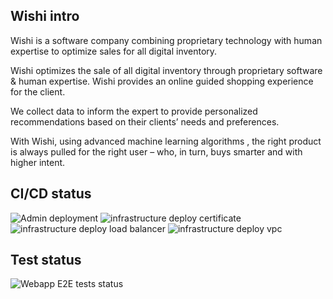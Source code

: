 ## Wishi intro

Wishi is a software company combining proprietary technology with human expertise to optimize sales for all digital inventory.

Wishi optimizes the sale of all digital inventory through proprietary software & human expertise. Wishi provides an online guided shopping experience for the client.

We collect data to inform the expert to provide personalized recommendations based on their clients’ needs and preferences.

With Wishi, using advanced machine learning algorithms , the right product is always pulled for the right user – who, in turn, buys smarter and with higher intent.



## CI/CD status

![Admin deployment](https://github.com/wishidev/admin/actions/workflows/ci.yml/badge.svg)
![infrastructure deploy certificate](https://github.com/wishidev/infrastructure/actions/deploy-certificate/ci.yml/badge.svg)
![infrastructure deploy load balancer](https://github.com/wishidev/infrastructure/actions/workflows/deploy-load-balancer.yml/badge.svg)
![infrastructure deploy vpc](https://github.com/wishidev/infrastructure/actions/workflows/deploy-vpc.yml/badge.svg)



## Test status

![Webapp E2E tests status](https://github.com/wishidev/webapp-e2e/actions/workflows/ci.yml/badge.svg)
